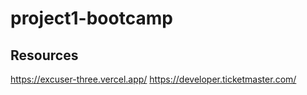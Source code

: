 # project1-bootcamp

## Resources
https://excuser-three.vercel.app/
https://developer.ticketmaster.com/